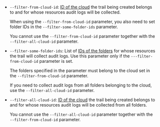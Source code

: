 
* `--filter-from-cloud-id`: [ID of the cloud](../../resource-manager/operations/cloud/get-id.md) the trail being created belongs to and for whose resources audit logs will be collected.

   When using the `--filter-from-cloud-id` parameter, you also need to set folder IDs in the `--filter-some-folder-ids` parameter.

   You cannot use the `--filter-from-cloud-id` parameter together with the `--filter-all-cloud-id` parameter.

* `--filter-some-folder-ids`: List of [IDs of the folders](../../resource-manager/operations/folder/get-id.md) for whose resources the trail will collect audit logs. Use this parameter only if the `---filter-from-cloud-id` parameter is set.

   The folders specified in the parameter must belong to the cloud set in the `--filter-from-cloud-id` parameter.

   If you need to collect audit logs from all folders belonging to the cloud, use the `--filter-all-cloud-id` parameter.

* `--filter-all-cloud-id`: [ID of the cloud](../../resource-manager/operations/cloud/get-id.md) the trail being created belongs to and for whose resources audit logs will be collected from all folders.

   You cannot use the `--filter-all-cloud-id` parameter together with the `--filter-from-cloud-id` parameter.